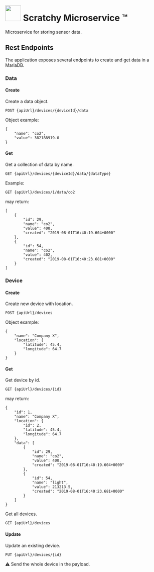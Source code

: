 # <img src="https://avatars0.githubusercontent.com/u/53555720?s=200&v=4" width="50"/> Scratchy Microservice :tm:
Microservice for storing sensor data.

## Rest Endpoints
The application exposes several endpoints to create and get data in a MariaDB.

### Data

#### Create
Create a data object.

```
POST {apiUrl}/devices/{deviceId}/data
```

Object example:

```
{
	"name": "co2",
	"value": 382188919.0
}
```

#### Get
Get a collection of data by name.

```
GET {apiUrl}/devices/{deviceId}/data/{dataType}
```

Example:

```
GET {apiUrl}/devices/1/data/co2
```
may return:

```
[
    {
        "id": 29,
        "name": "co2",
        "value": 400,
        "created": "2019-08-01T16:40:19.604+0000"
    },
    {
        "id": 54,
        "name": "co2",
        "value": 402,
        "created": "2019-08-01T16:40:23.681+0000"
    }
]
```
### Device

#### Create
Create new device with location.

```
POST {apiUrl}/devices
```

Object example:

```
{
    "name": "Company X",
    "location": {
        "latitude": 45.4,
        "longitude": 64.7
    }
}
```

#### Get
Get device by id.

```
GET {apiUrl}/devices/{id}
```
may return:

```
{
    "id": 1,
    "name": "Company X",
    "location": {
        "id": 2,
        "latitude": 45.4,
        "longitude": 64.7
    },
    "data": [
        {
        	"id": 29,
        	"name": "co2",
        	"value": 400,
        	"created": "2019-08-01T16:40:19.604+0000"
    	},
    	{
        	"id": 54,
        	"name": "light",
        	"value": 213213.5,
        	"created": "2019-08-01T16:40:23.681+0000"
    	}
    ]
}
```

Get all devices.

```
GET {apiUrl}/devices
```

#### Update
Update an existing device.

```
PUT {apiUrl}/devices/{id}
```

:warning: Send the whole device in the payload.
